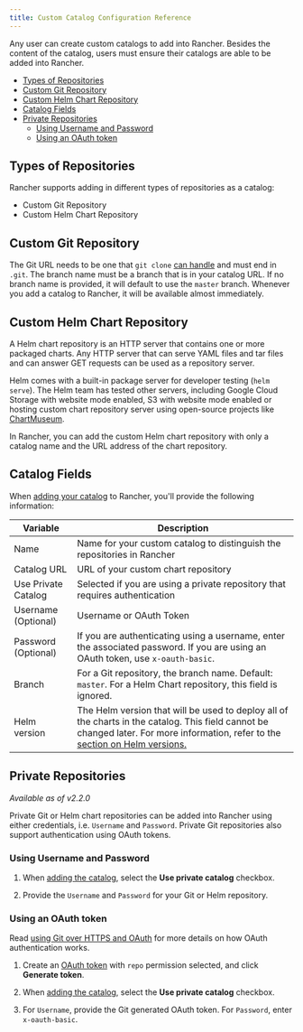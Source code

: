 ```yaml
---
title: Custom Catalog Configuration Reference
---
```


Any user can create custom catalogs to add into Rancher. Besides the content of the catalog, users must ensure their catalogs are able to be added into Rancher.

- [Types of Repositories](#types-of-repositories)
- [Custom Git Repository](#custom-git-repository)
- [Custom Helm Chart Repository](#custom-helm-chart-repository)
- [Catalog Fields](#catalog-fields)
- [Private Repositories](#private-repositories)
  - [Using Username and Password](#using-username-and-password)
  - [Using an OAuth token](#using-an-oauth-token)

## Types of Repositories

Rancher supports adding in different types of repositories as a catalog:

* Custom Git Repository
* Custom Helm Chart Repository

## Custom Git Repository

The Git URL needs to be one that `git clone` [can handle](https://git-scm.com/docs/git-clone#_git_urls_a_id_urls_a) and must end in `.git`. The branch name must be a branch that is in your catalog URL. If no branch name is provided, it will default to use the `master` branch. Whenever you add a catalog to Rancher, it will be available almost immediately.

## Custom Helm Chart Repository

A Helm chart repository is an HTTP server that contains one or more packaged charts. Any HTTP server that can serve YAML files and tar files and can answer GET requests can be used as a repository server.

Helm comes with a built-in package server for developer testing (`helm serve`). The Helm team has tested other servers, including Google Cloud Storage with website mode enabled, S3 with website mode enabled or hosting custom chart repository server using open-source projects like [ChartMuseum](https://github.com/helm/chartmuseum).

In Rancher, you can add the custom Helm chart repository with only a catalog name and the URL address of the chart repository.

## Catalog Fields

When [adding your catalog](./adding-catalogs.md) to Rancher, you'll provide the following information:


| Variable              |  Description  |
| --------------------  | ------------- |
| 	Name                | Name for your custom catalog to distinguish the repositories in Rancher  |
| 	Catalog URL         | URL of your custom chart repository|
| 	Use Private Catalog | Selected if you are using a private repository that requires authentication |
| Username (Optional) | Username or OAuth Token |
| Password (Optional) | If you are authenticating using a username, enter the associated password. If you are using an OAuth token, use `x-oauth-basic`. |
| 	Branch              | For a Git repository, the branch name. Default: `master`. For a Helm Chart repository, this field is ignored.  |
| Helm version | The Helm version that will be used to deploy all of the charts in the catalog. This field cannot be changed later. For more information, refer to the [section on Helm versions.](../../../pages-for-subheaders/helm-charts-in-rancher.md#catalog-helm-deployment-versions) |

## Private Repositories

_Available as of v2.2.0_

Private Git or Helm chart repositories can be added into Rancher using either credentials, i.e. `Username` and `Password`. Private Git repositories also support authentication using OAuth tokens.

### Using Username and Password

1. When [adding the catalog](./adding-catalogs.md), select the **Use private catalog** checkbox.

2. Provide the `Username` and `Password` for your Git or Helm repository.

### Using an OAuth token

Read [using Git over HTTPS and OAuth](https://github.blog/2012-09-21-easier-builds-and-deployments-using-git-over-https-and-oauth/) for more details on how OAuth authentication works.

1. Create an [OAuth token](https://github.com/settings/tokens)
with `repo` permission selected, and click **Generate token**.

2. When [adding the catalog](./adding-catalogs.md), select the **Use private catalog** checkbox.

3. For `Username`, provide the Git generated OAuth token. For `Password`, enter `x-oauth-basic`.
